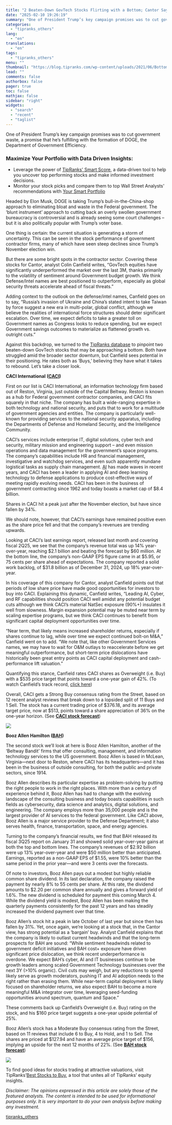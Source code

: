 ```yaml
---
title: "2 Beaten-Down GovTech Stocks Flirting with a Bottom; Cantor Says ‘Buy’"
date: "2025-02-10 19:26:19"
summary: "One of President Trump’s key campaign promises was to cut government waste, a promise that he’s fulfilling with the formation of DOGE, the Department of Government Efficiency.Maximize Your Portfolio with Data Driven Insights:Leverage the power of TipRanks' Smart Score, a data-driven tool to help you uncover top performing stocks and..."
categories:
  - "tipranks_others"
lang:
  - "en"
translations:
  - "en"
tags:
  - "tipranks_others"
menu: ""
thumbnail: "https://blog.tipranks.com/wp-content/uploads/2021/06/Bottom-0615-750x406.jpg"
lead: ""
comments: false
authorbox: false
pager: true
toc: false
mathjax: false
sidebar: "right"
widgets:
  - "search"
  - "recent"
  - "taglist"
---
```


One of President Trump’s key campaign promises was to cut government waste, a promise that he’s fulfilling with the formation of DOGE, the Department of Government Efficiency.

### Maximize Your Portfolio with Data Driven Insights:

* Leverage the power of [TipRanks' Smart Score](https://www.tipranks.com/screener/top-smart-score-stocks), a data-driven tool to help you uncover top performing stocks and make informed investment decisions.
* Monitor your stock picks and compare them to top Wall Street Analysts' recommendations with  [Your Smart Portfolio](https://www.tipranks.com/smart-portfolio/holdings)

Headed by Elon Musk, DOGE is taking Trump’s bull-in-the-China-shop approach to eliminating bloat and waste in the Federal government. The ‘blunt instrument’ approach to cutting back an overly swollen government bureaucracy is controversial and is already seeing some court challenges – but it is also politically popular with Trump’s voter base.

One thing is certain: the current situation is generating a storm of uncertainty. This can be seen in the stock performance of government contractor firms, many of which have seen steep declines since Trump’s November election win.

But there are some bright spots in the contractor sector. Covering these stocks for Cantor, analyst Colin Canfield writes, “GovTech equities have significantly underperformed the market over the last 3M, thanks primarily to the volatility of sentiment around Government budget growth. We think Defense/Intel names are best positioned to outperform, especially as global security threats accelerate ahead of fiscal threats.”

Adding context to the outlook on the defense/intel names, Canfield goes on to say, “Russia’s invasion of Ukraine and China’s stated intent to take Taiwan by force suggest a new era in multi-polar, global conflict, although we believe the realities of international force structures should deter significant escalation. Over time, we expect deficits to take a greater toll on Government names as Congress looks to reduce spending, but we expect Government savings outcomes to materialize as flattened growth vs. outright cuts.”

Against this backdrop, we turned to the [TipRanks database](https://www.tipranks.com/) to pinpoint two beaten-down GovTech stocks that may be approaching a bottom. Both have struggled amid the broader sector downturn, but Canfield sees potential in their positioning. He rates both as ‘Buys,’ believing they have what it takes to rebound. Let’s take a closer look.

**CACI International** **(**[**CACI**](https://www.tipranks.com/stocks/caci/forecast)**)**

First on our list is CACI International, an information technology firm based out of Reston, Virginia, just outside of the Capital Beltway. Reston is known as a hub for Federal government contractor companies, and CACI fits squarely in that niche. The company has built a wide-ranging expertise in both technology and national security, and puts that to work for a multitude of government agencies and entities. The company is particularly well-known for providing services to the national security apparatus, including the Departments of Defense and Homeland Security, and the Intelligence Community.

CACI’s services include enterprise IT, digital solutions, cyber tech and security, military mission and engineering support – and even mission operations and data management for the government’s space programs. The company’s capabilities include HR and financial management, investigative and watchdog services, and even such apparently mundane logistical tasks as supply chain management. [AI](https://www.tipranks.com/compare-stocks/artificial-intelligence) has made waves in recent years, and CACI has been a leader in applying AI and deep learning technology to defense applications to produce cost-effective ways of meeting rapidly evolving needs. CACI has been in the business of government contracting since 1962 and today boasts a market cap of $8.4 billion.

Shares in CACI hit a peak just after the November election, but have since fallen by 34%.

We should note, however, that CACI’s earnings have remained positive even as the share price fell and that the company’s revenues are trending upwards.

Looking at CACI’s last earnings report, released last month and covering fiscal 2Q25, we see that the company’s revenue total was up 14% year-over-year, reaching $2.1 billion and beating the forecast by $60 million. At the bottom line, the company’s non-GAAP EPS figure came in at $5.95, or 75 cents per share ahead of expectations. The company reported a solid work backlog, of $31.8 billion as of December 31, 2024, up 18% year-over-year.

In his coverage of this company for Cantor, analyst Canfield points out that periods of low share price have made good opportunities for investors to buy into CACI. Explaining this dynamic, Canfield writes, “Leading AI, Cyber, and RF capabilities should position CACI well amidst any potential budget cuts although we think CACI’s material NatSec exposure (90%+) insulates it well from slowness. Margin expansion potential may be muted near term by scaling expertise programs, but we think CACI continues to benefit from significant capital deployment opportunities over time.

“Near term, that likely means increased shareholder returns, especially if shares continue to lag, while over time we expect continued bolt-on M&A,” Canfield went on to add. “We note that, like other Government Services names, we may have to wait for O&M outlays to reaccelerate before we get meaningful outperformance, but short-term price dislocations have historically been great entry points as CACI capital deployment and cash-performance lift valuation.”

Quantifying this stance, Canfield rates CACI shares as Overweight (i.e. Buy) with a $535 price target that points toward a one-year gain of 42%. (To watch Canfield’s track record, [click here](https://www.tipranks.com/experts/analysts/colin-canfield))

Overall, CACI gets a Strong Buy consensus rating from the Street, based on 12 recent analyst reviews that break down to a lopsided split of 11 Buys and 1 Sell. The stock has a current trading price of $376.18, and its average target price, now at $513, points toward a share appreciation of 36% on the one-year horizon. (See [**CACI stock forecast**](https://www.tipranks.com/stocks/caci/forecast))

[![](https://blog.tipranks.com/wp-content/uploads/2025/02/image-354-1024x552.png)](https://blog.tipranks.com/wp-content/uploads/2025/02/image-354.png)

**Booz Allen Hamilton (**[**BAH**](https://www.tipranks.com/stocks/bah/forecast)**)**

The second stock we’ll look at here is Booz Allen Hamilton, another of the ‘Beltway Bandit’ firms that offer consulting, management, and information technology services to the US government. Booz Allen is based in McLean, Virginia—next door to Reston, where CACI has its headquarters—and it has been in the business of outside consulting, for both the public and private sectors, since 1914.

Booz Allen describes its particular expertise as problem-solving by putting the right people to work in the right places. With more than a century of experience behind it, Booz Allen has had to change with the evolving landscape of the consulting business and today boasts capabilities in such fields as cybersecurity, data science and analytics, digital solutions, and engineering. The company employs more than 35,000 people and is the largest provider of AI services to the federal government. Like CACI above, Booz Allen is a major service provider to the Defense Department; it also serves health, finance, transportation, space, and energy agencies.

Turning to the company’s financial results, we find that BAH released its fiscal 3Q25 report on January 31 and showed solid year-over-year gains at both the top and bottom lines. The company’s revenues of $2.92 billion were up 13% year-over-year and were $50 million better than anticipated. Earnings, reported as a non-GAAP EPS of $1.55, were 10% better than the same period in the prior year—and were 3 cents over the forecasts.

Of note to investors, Booz Allen pays out a modest but highly reliable common share dividend. In its last declaration, the company raised the payment by nearly 8% to 55 cents per share. At this rate, the dividend amounts to $2.20 per common share annually and gives a forward yield of 1.6%. The new dividend is scheduled for payment this coming March 4. While the dividend yield is modest, Booz Allen has been making the quarterly payments consistently for the past 12 years and has steadily increased the dividend payment over that time.

Booz Allen’s stock hit a peak in late October of last year but since then has fallen by 31%. Yet, once again, we’re looking at a stock that, in the Cantor view, has strong potential as a ‘bargain’ buy. Analyst Canfield explains that the company is likely to outlast current headwinds and that the long-term prospects for BAH are sound: “While sentiment headwinds related to government deficit initiatives and BAH cost+ exposure have driven significant price dislocation, we think recent underperformance is overdone. We expect BAH’s cyber, AI and IT businesses continue to be growth leaders among scaled Government Technology businesses over the next 3Y (>10% organic). Civil cuts may weigh, but any reductions to spend likely serve as growth moderators, pushing IT and AI adoption needs to the right rather than erasing them. While near-term capital deployment is likely focused on shareholder returns, we also expect BAH to become a more meaningful M&A integrator over time, leveraging seed-funding opportunities around spectrum, quantum and Space.”

These comments back up Canfield’s Overweight (i.e. Buy) rating on the stock, and his $160 price target suggests a one-year upside potential of 25%.

Booz Allen’s stock has a Moderate Buy consensus rating from the Street, based on 11 reviews that include 6 to Buy, 4 to Hold, and 1 to Sell. The shares are priced at $127.94 and have an average price target of $156, implying an upside for the next 12 months of 22%. (See [**BAH stock forecast**](https://www.tipranks.com/stocks/bah/forecast))

[![](https://blog.tipranks.com/wp-content/uploads/2025/02/image-355-1024x553.png)](https://blog.tipranks.com/wp-content/uploads/2025/02/image-355.png)

To find good ideas for stocks trading at attractive valuations, visit TipRanks’[Best Stocks to Buy](https://www.tipranks.com/stocks-to-buy), a tool that unites all of TipRanks’ equity insights.

*Disclaimer: The opinions expressed in this article are solely those of the featured analysts. The content is intended to be used for informational purposes only. It is very important to do your own analysis before making any investment.*

[tipranks_others](https://www.tipranks.com/news/article/2-beaten-down-govtech-stocks-flirting-with-a-bottom-cantor-says-buy)
